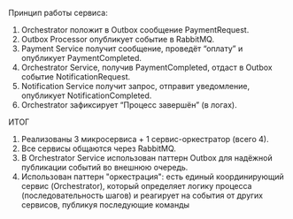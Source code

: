Принцип работы сервиса:
1. Orchestrator положит в Outbox сообщение PaymentRequest.
2. Outbox Processor опубликует событие в RabbitMQ.
3. Payment Service получит сообщение, проведёт “оплату” и опубликует PaymentCompleted.
4. Orchestrator Service, получив PaymentCompleted, отдаст в Outbox событие NotificationRequest.
5. Notification Service получит запрос, отправит уведомление, опубликует NotificationCompleted.
6. Orchestrator зафиксирует “Процесс завершён” (в логах).

ИТОГ
1. Реализованы 3 микросервиса + 1 сервис-оркестратор (всего 4).
2. Все сервисы общаются через RabbitMQ.
3. В Orchestrator Service использован паттерн Outbox для надёжной публикации событий во внешнюю очередь.
4. Использован паттерн "оркестрация": есть единый координирующий сервис (Orchestrator), который определяет логику процесса (последовательность шагов) и реагирует на события от других сервисов, публикуя последующие команды
